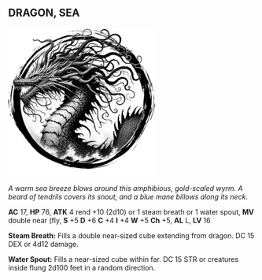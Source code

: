 ## DRAGON, SEA

![](images/dragon-sea.webp)

_A warm sea breeze blows around this amphibious, gold-scaled wyrm. A beard of tendrils covers its snout, and a blue mane billows along its neck._

**AC** 17, **HP** 76, **ATK** 4 rend +10 (2d10) or 1 steam breath or 1 water spout, **MV** double near (fly, **S** +5 **D** +6 **C** +4 **I** +4 **W** +5 **Ch** +5, **AL** L, **LV** 16

**Steam Breath:** Fills a double near-sized cube extending from dragon. DC 15 DEX or 4d12 damage.

**Water Spout:** Fills a near-sized cube within far. DC 15 STR or creatures inside flung 2d100 feet in a random direction.

